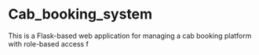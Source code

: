 # Cab_booking_system
  This is a Flask-based web application for managing a cab booking platform with role-based access f
